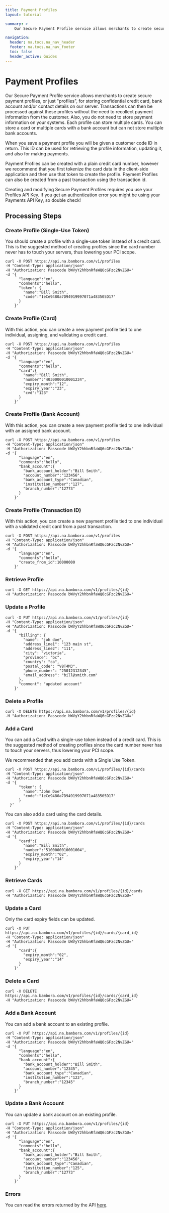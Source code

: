 ```yaml
---
title: Payment Profiles
layout: tutorial

summary: >
    Our Secure Payment Profile service allows merchants to create secure payment profiles — or just "profiles" — for storing confidential credit card, bank account and/or contact details on our server.

navigation:
  header: na.tocs.na_nav_header
  footer: na.tocs.na_nav_footer
  toc: false
  header_active: Guides
---
```


# Payment Profiles

Our Secure Payment Profile service allows merchants to create secure payment profiles, or just "profiles", for storing confidential credit card, bank account and/or contact details on our server. Transactions can then be processed against these profiles without the need to recollect payment information from the customer. Also, you do not need to store payment information on your systems. Each profile can store multiple cards. You can store a card or multiple cards with a bank account but can not store multiple bank accounts.

When you save a payment profile you will be given a customer code ID in return. This ID can be used for retrieving the profile information, updating it, and also for making payments.

Payment Profiles can be created with a plain credit card number, however we recommend that you first tokenize the card data in the client-side application and then use that token to create the profile. Payment Profiles can also be created from a past transaction using the transaction id.

Creating and modifying Secure Payment Profiles requires you use your Profiles API Key. If you get an authentication error you might be using your Payments API Key, so double check!

## Processing Steps

### Create Profile (Single-Use Token)

You should create a profile with a single-use token instead of a credit card. This is the suggested method of creating profiles since the card number never has to touch your servers, thus lowering your PCI scope.

```shell
curl -X POST https://api.na.bambora.com/v1/profiles
-H "Content-Type: application/json"
-H "Authorization: Passcode bWVyY2hhbnRfaWQ6cGFzc2NvZGU="
-d '{
      "language":"en",
      "comments":"hello",
      "token": {  
        "name":"Bill Smith",
        "code":"1eCe9480a7D94919997071a483505D17"
      }
    }'
```

### Create Profile (Card)

With this action, you can create a new payment profile tied to one individual, assigning, and validating a credit card.

```shell
curl -X POST https://api.na.bambora.com/v1/profiles
-H "Content-Type: application/json"
-H "Authorization: Passcode bWVyY2hhbnRfaWQ6cGFzc2NvZGU="
-d '{
      "language":"en",
      "comments":"hello",
      "card":{  
        "name":"Bill Smith",
        "number":"4030000010001234",
        "expiry_month":"12",
        "expiry_year":"23",
        "cvd":"123"
      }
    }'
```

### Create Profile (Bank Account)

With this action, you can create a new payment profile tied to one individual with an assigned bank account.

```shell
curl -X POST https://api.na.bambora.com/v1/profiles
-H "Content-Type: application/json"
-H "Authorization: Passcode bWVyY2hhbnRfaWQ6cGFzc2NvZGU="
-d '{
      "language":"en",
      "comments":"hello",
      "bank_account":{
        "bank_account_holder":"Bill Smith",
        "account_number":"123456",
        "bank_account_type":"Canadian",
        "institution_number":"127",
        "branch_number":"12773"
      }
    }'
```

### Create Profile (Transaction ID)

With this action, you can create a new payment profile tied to one individual with a validated credit card from a past transaction.

```shell
curl -X POST https://api.na.bambora.com/v1/profiles
-H "Content-Type: application/json"
-H "Authorization: Passcode bWVyY2hhbnRfaWQ6cGFzc2NvZGU="
-d '{
      "language":"en",
      "comments":"hello",
      "create_from_id":10000000
    }'
```


### Retrieve Profile

```shell
curl -X GET https://api.na.bambora.com/v1/profiles/{id}
-H "Authorization: Passcode bWVyY2hhbnRfaWQ6cGFzc2NvZGU="
```

### Update a Profile

```shell
curl -X PUT https://api.na.bambora.com/v1/profiles/{id}
-H "Content-Type: application/json"
-H "Authorization: Passcode bWVyY2hhbnRfaWQ6cGFzc2NvZGU="
-d '{
      "billing": {
        "name": "joh doe",
        "address_line1": "123 main st",
        "address_line2": "111",
        "city": "victoria",
        "province": "bc",
        "country": "ca",
        "postal_code": "V8T4M3",
        "phone_number": "25012312345",
        "email_address": "bill@smith.com"
      },
      "comment": "updated account"
    }'
```

### Delete a Profile

```shell
curl -X DELETE https://api.na.bambora.com/v1/profiles/{id}
-H "Authorization: Passcode bWVyY2hhbnRfaWQ6cGFzc2NvZGU="
```

### Add a Card

You can add a Card with a single-use token instead of a credit card. This is the suggested method of creating profiles since the card number never has to touch your servers, thus lowering your PCI scope.

We recommended that you add cards with a Single Use Token.

```shell
curl -X POST https://api.na.bambora.com/v1/profiles/{id}/cards
-H "Content-Type: application/json"
-H "Authorization: Passcode bWVyY2hhbnRfaWQ6cGFzc2NvZGU="
-d '{
      "token": {  
        "name":"John Doe",
        "code":"1eCe9480a7D94919997071a483505D17"
      }
  }'
```

You can also add a card using the card details.

```shell
curl -X POST https://api.na.bambora.com/v1/profiles/{id}/cards
-H "Content-Type: application/json"
-H "Authorization: Passcode bWVyY2hhbnRfaWQ6cGFzc2NvZGU="
-d '{
      "card":{
        "name":"Bill Smith",
        "number":"5100000010001004",
        "expiry_month":"02",
        "expiry_year":"14"    
      }
    }'
```

### Retrieve Cards

```shell
curl -X GET https://api.na.bambora.com/v1/profiles/{id}/cards
-H "Authorization: Passcode bWVyY2hhbnRfaWQ6cGFzc2NvZGU="
```

### Update a Card

Only the card expiry fields can be updated.

```shell
curl -X PUT https://api.na.bambora.com/v1/profiles/{id}/cards/{card_id}
-H "Content-Type: application/json"
-H "Authorization: Passcode bWVyY2hhbnRfaWQ6cGFzc2NvZGU="
-d '{
      "card":{
        "expiry_month":"02",
        "expiry_year":"14"    
      }
    }'
```
### Delete a Card

```shell
curl -X DELETE https://api.na.bambora.com/v1/profiles/{id}/cards/{card_id}
-H "Authorization: Passcode bWVyY2hhbnRfaWQ6cGFzc2NvZGU="
```

### Add a Bank Account

You can add a bank account to an existing profile.

```shell
curl -X PUT https://api.na.bambora.com/v1/profiles/{id}
-H "Content-Type: application/json"
-H "Authorization: Passcode bWVyY2hhbnRfaWQ6cGFzc2NvZGU="
-d '{
      "language":"en",
      "comments":"hello",
      "bank_account":{
        "bank_account_holder":"Bill Smith",
        "account_number":"12345",
        "bank_account_type":"Canadian",
        "institution_number":"123",
        "branch_number":"12345"
      }
    }'
```

### Update a Bank Account

You can update a bank account on an existing profile.

```shell
curl -X PUT https://api.na.bambora.com/v1/profiles/{id}
-H "Content-Type: application/json"
-H "Authorization: Passcode bWVyY2hhbnRfaWQ6cGFzc2NvZGU="
-d '{
      "language":"en",
      "comments":"hello",
      "bank_account":{
        "bank_account_holder":"Bill Smith",
        "account_number":"123456",
        "bank_account_type":"Canadian",
        "institution_number":"125",
        "branch_number":"12773"
      }
    }'
```

### Errors

You can read the errors returned by the API [here](/docs/references/payment_APIs).
